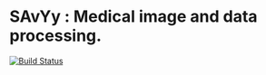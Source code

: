 # SAvYy : Medical image and data processing.

[![Build Status](https://travis-ci.org/NikEfth/SAvVy.svg?branch=master)](https://travis-ci.org/NikEfth/SAvVy)


